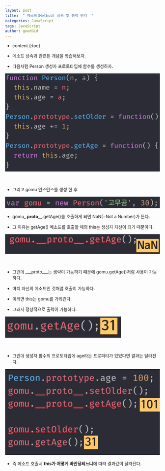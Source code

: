 ```yaml
---
layout: post
title:  " 메소드(Method) 상속 및 동작 원리  "
categories: JavaScript
tags: JavaScript
author: goodGid
---
```

* content
{:toc}

* 메소드 상속과 관련된 개념을 학습해보자.

* 다음처럼 Person 생성자 프로토타입에 함수를 생성하자.

![](/assets/img/javascript/js_method_inheritance_and_how_it_works_1.png)












<br>

* 그리고 gomu 인스턴스를 생성 한 후

![](/assets/img/javascript/js_method_inheritance_and_how_it_works_2.png)

* gomu_.____proto______.getAge()를 호출하게 되면 NaN(=Not a Number)가 뜬다.

* 그 이유는 getAge() 메소드를 호출할 때의 this는 생성자 자신이 되기 때문이다.

![](/assets/img/javascript/js_method_inheritance_and_how_it_works_3.png)

<br>

* 그런데 ___proto___는 생략이 가능하기 때문에 gomu.getAge()처럼 사용이 가능하다.

* 마치 자신의 메소드인 것처럼 호출이 가능하다.

* 이러면 this는 gomu를 가리킨다.

* 그래서 정상적으로 출력이 가능하다.

![](/assets/img/javascript/js_method_inheritance_and_how_it_works_4.png)

<br>

* 그런데 생성자 함수의 프로토타입에 age라는 프로퍼티가 있었다면 결과는 달라진다.

![](/assets/img/javascript/js_method_inheritance_and_how_it_works_5.png)

* 즉 메소드 호출시 **this가 어떻게 바인딩되느냐**에 따라 결과값이 달라진다.
